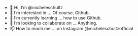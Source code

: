- 👋 Hi, I’m @micheleschultz
- 👀 I’m interested in ... Of course, Github.
- 🌱 I’m currently learning ... how to use Github.
- 💞️ I’m looking to collaborate on ... Anything.
- 📫 How to reach me ... on Instagram @micheleschultzofficial

<!---
micheleschultz/micheleschultz is a ✨ special ✨ repository because its `README.md` (this file) appears on your GitHub profile.
You can click the Preview link to take a look at your changes.
--->
